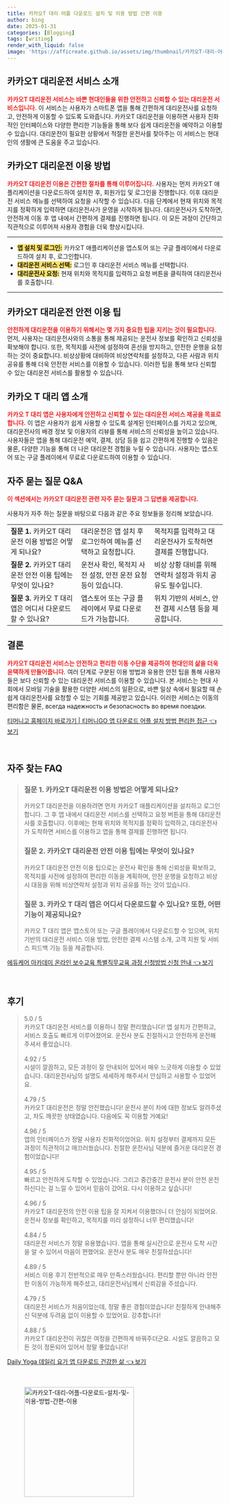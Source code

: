 ```yaml
---
title: 카카오T 대리 어플 다운로드 설치 및 이용 방법 간편 이용
author: bing
date: 2025-01-31
categories: [Blogging]
tags: [writing]
render_with_liquid: false
image: 'https://afficreate.github.io/assets/img/thumbnail/카카오T-대리-어플-다운로드-설치-및-이용-방법-간편-이용.webp'
---
```



<h2 id='kakao_t_dai_service_intro'>카카오T 대리운전 서비스 소개</h2>

<p><b><span style="color: #ee2323;">카카오T 대리운전 서비스는 바쁜 현대인들을 위한 안전하고 신뢰할 수 있는 대리운전 서비스입니다.</span></b> 이 서비스는 사용자가 스마트폰 앱을 통해 간편하게 대리운전사를 요청하고, 안전하게 이동할 수 있도록 도와줍니다. 카카오T 대리운전을 이용하면 사용자 친화적인 인터페이스와 다양한 편리한 기능들을 통해 보다 쉽게 대리운전을 예약하고 이용할 수 있습니다. 대리운전이 필요한 상황에서 적절한 운전사를 찾아주는 이 서비스는 현대인의 생활에 큰 도움을 주고 있습니다.</p>

<h2 id='kakao_t_dai_service_using_method'>카카오T 대리운전 이용 방법</h2>

<p><b><span style="color: #ee2323;">카카오T 대리운전 이용은 간편한 절차를 통해 이루어집니다.</span></b> 사용자는 먼저 카카오T 애플리케이션을 다운로드하여 설치한 후, 회원가입 및 로그인을 진행합니다. 이후 대리운전 서비스 메뉴를 선택하여 요청을 시작할 수 있습니다. 다음 단계에서 현재 위치와 목적지를 정확하게 입력하면 대리운전사가 운영을 시작하게 됩니다. 대리운전사가 도착하면, 안전하게 이동 후 앱 내에서 간편하게 결제를 진행하면 됩니다. 이 모든 과정이 간단하고 직관적으로 이루어져 사용자 경험을 더욱 향상시킵니다.</p>

<hr />

<ul>
    <li><b><span style="background-color: #ffe066;">앱 설치 및 로그인:</span></b> 카카오T 애플리케이션을 앱스토어 또는 구글 플레이에서 다운로드하여 설치 후, 로그인합니다.</li>
    <li><b><span style="background-color: #ffe066;">대리운전 서비스 선택:</span></b> 로그인 후 대리운전 서비스 메뉴를 선택합니다.</li>
    <li><b><span style="background-color: #ffe066;">대리운전사 요청:</span></b> 현재 위치와 목적지를 입력하고 요청 버튼을 클릭하여 대리운전사를 호출합니다.</li>
</ul>

<hr />

<h2 id='kakao_t_dai_safe_tips'>카카오T 대리운전 안전 이용 팁</h2>

<p><b><span style="color: #ee2323;">안전하게 대리운전을 이용하기 위해서는 몇 가지 중요한 팁을 지키는 것이 필요합니다.</span></b> 먼저, 사용자는 대리운전사와의 소통을 통해 제공되는 운전사 정보를 확인하고 신뢰성을 확보해야 합니다. 또한, 목적지를 사전에 설정하여 혼선을 방지하고, 안전한 운행을 요청하는 것이 중요합니다. 비상상황에 대비하여 비상연락처를 설정하고, 다른 사람과 위치 공유를 통해 더욱 안전한 서비스를 이용할 수 있습니다. 이러한 팁을 통해 보다 신뢰할 수 있는 대리운전 서비스를 활용할 수 있습니다.</p>

<h2 id='kakao_t_app_overview'>카카오 T 대리 앱 소개</h2>

<p><b><span style="color: #ee2323;">카카오 T 대리 앱은 사용자에게 안전하고 신뢰할 수 있는 대리운전 서비스 제공을 목표로 합니다.</span></b> 이 앱은 사용자가 쉽게 사용할 수 있도록 설계된 인터페이스를 가지고 있으며, 대리운전사의 배경 정보 및 이용자의 리뷰를 통해 서비스의 신뢰성을 높이고 있습니다. 사용자들은 앱을 통해 대리운전 예약, 결제, 상담 등을 쉽고 간편하게 진행할 수 있음은 물론, 다양한 기능을 통해 더 나은 대리운전 경험을 누릴 수 있습니다. 사용자는 앱스토어 또는 구글 플레이에서 무료로 다운로드하여 이용할 수 있습니다.</p>

<h2 id='faq'>자주 묻는 질문 Q&A</h2>

<p><b><span style="color: #ee2323;">이 섹션에서는 카카오T 대리운전 관련 자주 묻는 질문과 그 답변을 제공합니다.</span></b></p>

<p>사용자가 자주 하는 질문을 바탕으로 다음과 같은 주요 정보들을 정리해 보았습니다.</p>

<table>
    <tr>
        <td><b>질문 1.</b> 카카오T 대리운전 이용 방법은 어떻게 되나요?</td>
        <td>대리운전은 앱 설치 후 로그인하여 메뉴를 선택하고 요청합니다.</td>
        <td>목적지를 입력하고 대리운전사가 도착하면 결제를 진행합니다.</td>
    </tr>
    <tr>
        <td><b>질문 2.</b> 카카오T 대리운전 안전 이용 팁에는 무엇이 있나요?</td>
        <td>운전사 확인, 목적지 사전 설정, 안전 운전 요청 등이 있습니다.</td>
        <td>비상 상황 대비를 위해 연락처 설정과 위치 공유도 필수입니다.</td>
    </tr>
    <tr>
        <td><b>질문 3.</b> 카카오 T 대리 앱은 어디서 다운로드할 수 있나요?</td>
        <td>앱스토어 또는 구글 플레이에서 무료 다운로드가 가능합니다.</td>
        <td>위치 기반의 서비스, 안전 결제 시스템 등을 제공합니다.</td>
    </tr>
</table>

<h2 id='conclusion'>결론</h2>

<p><b><span style="color: #ee2323;">카카오T 대리운전 서비스는 안전하고 편리한 이동 수단을 제공하여 현대인의 삶을 더욱 윤택하게 만들어줍니다.</span></b> 여러 단계로 구분된 이용 방법과 유용한 안전 팁을 통해 사용자들은 보다 신뢰할 수 있는 대리운전 서비스를 이용할 수 있습니다. 본 서비스는 현대 사회에서 모바일 기술을 활용한 다양한 서비스의 일환으로, 바쁜 일상 속에서 필요할 때 손쉽게 대리운전사를 요청할 수 있는 기회를 제공받고 있습니다. 이러한 서비스는 이동의 편리함은 물론, всегда надежность и безопасность во время поездки.</p>


<p><a class="click-button" title="티머니고 홈페이지 바로가기 | 티머니GO 앱 다운로드 어플 설치 방법 편리한 접근" href="https://afficreate.github.io/posts/%ED%8B%B0%EB%A8%B8%EB%8B%88%EA%B3%A0-%ED%99%88%ED%8E%98%EC%9D%B4%EC%A7%80-%EB%B0%94%EB%A1%9C%EA%B0%80%EA%B8%B0-%ED%8B%B0%EB%A8%B8%EB%8B%88GO-%EC%95%B1-%EB%8B%A4%EC%9A%B4%EB%A1%9C%EB%93%9C-%EC%96%B4%ED%94%8C-%EC%84%A4%EC%B9%98-%EB%B0%A9%EB%B2%95-%ED%8E%B8%EB%A6%AC%ED%95%9C-%EC%A0%91%EA%B7%BC/" rel="dofollow">티머니고 홈페이지 바로가기 | 티머니GO 앱 다운로드 어플 설치 방법 편리한 접근 👈 보기</a></p><br>
<h2 id='자주_찾는_FAQ'>자주 찾는 FAQ</h2>
<div itemscope="" itemtype="https://schema.org/FAQPage">
<blockquote>
<div itemscope="" itemprop="mainEntity" itemtype="https://schema.org/Question">
<h3 itemprop="name">질문 1. 카카오T 대리운전 이용 방법은 어떻게 되나요?</h3>
<div itemscope="" itemprop="acceptedAnswer" itemtype="https://schema.org/Answer">
<span itemprop="text">
<p>카카오T 대리운전을 이용하려면 먼저 카카오T 애플리케이션을 설치하고 로그인합니다. 그 후 앱 내에서 대리운전 서비스를 선택하고 요청 버튼을 통해 대리운전사를 호출합니다. 이후에는 현재 위치와 목적지를 정확히 입력하고, 대리운전사가 도착하면 서비스를 이용하고 앱을 통해 결제를 진행하면 됩니다.</p>
</span>
</div>
</div>
<div itemscope="" itemprop="mainEntity" itemtype="https://schema.org/Question">
<h3 itemprop="name">질문 2. 카카오T 대리운전 안전 이용 팁에는 무엇이 있나요?</h3>
<div itemscope="" itemprop="acceptedAnswer" itemtype="https://schema.org/Answer">
<span itemprop="text">
<p>카카오T 대리운전 안전 이용 팁으로는 운전사 확인을 통해 신뢰성을 확보하고, 목적지를 사전에 설정하여 편리한 이동을 계획하며, 안전 운행을 요청하고 비상 시 대응을 위해 비상연락처 설정과 위치 공유를 하는 것이 있습니다.</p>
</span>
</div>
</div>
<div itemscope="" itemprop="mainEntity" itemtype="https://schema.org/Question">
<h3 itemprop="name">질문 3. 카카오 T 대리 앱은 어디서 다운로드할 수 있나요? 또한, 어떤 기능이 제공되나요?</h3>
<div itemscope="" itemprop="acceptedAnswer" itemtype="https://schema.org/Answer">
<span itemprop="text">
<p>카카오 T 대리 앱은 앱스토어 또는 구글 플레이에서 다운로드할 수 있으며, 위치 기반의 대리운전 서비스 이용 방법, 안전한 결제 시스템 소개, 고객 지원 및 서비스 피드백 기능 등을 제공합니다.</p>
</span>
</div>
</div>
</blockquote>
</div>
<p><a class="click-button" title="에듀케어 아카데미 온라인 보수교육 특별직무교육 과정 신청방법 신청 안내" href="https://afficreate.github.io/posts/%EC%97%90%EB%93%80%EC%BC%80%EC%96%B4-%EC%95%84%EC%B9%B4%EB%8D%B0%EB%AF%B8-%EC%98%A8%EB%9D%BC%EC%9D%B8-%EB%B3%B4%EC%88%98%EA%B5%90%EC%9C%A1-%ED%8A%B9%EB%B3%84%EC%A7%81%EB%AC%B4%EA%B5%90%EC%9C%A1-%EA%B3%BC%EC%A0%95-%EC%8B%A0%EC%B2%AD%EB%B0%A9%EB%B2%95-%EC%8B%A0%EC%B2%AD-%EC%95%88%EB%82%B4/" rel="dofollow">에듀케어 아카데미 온라인 보수교육 특별직무교육 과정 신청방법 신청 안내 👈 보기</a></p><br>
<h2 id='후기'>후기</h2>
<div itemscope itemtype="https://schema.org/Product">
  <blockquote>
  <div itemprop="review" itemscope itemtype="https://schema.org/Review">
      <div itemprop="reviewRating" itemscope itemtype="https://schema.org/Rating"> <span itemprop="ratingValue">5.0</span> / <span itemprop="bestRating">5</span> </div>
      <span itemprop="reviewBody">카카오T 대리운전 서비스를 이용하니 정말 편리했습니다! 앱 설치가 간편하고, 서비스 호출도 빠르게 이루어졌어요. 운전사 분도 친절하시고 안전하게 운전해 주셔서 좋았습니다.</span>
  </div>
  <br>
  <div itemprop="review" itemscope itemtype="https://schema.org/Review">
      <div itemprop="reviewRating" itemscope itemtype="https://schema.org/Rating"> <span itemprop="ratingValue">4.92</span> / <span itemprop="bestRating">5</span> </div>
      <span itemprop="reviewBody">시설이 깔끔하고, 모든 과정이 잘 안내되어 있어서 매우 느긋하게 이용할 수 있었습니다. 대리운전사님의 설명도 세세하게 해주셔서 안심하고 사용할 수 있었어요.</span>
  </div>
  <br>
  <div itemprop="review" itemscope itemtype="https://schema.org/Review">
      <div itemprop="reviewRating" itemscope itemtype="https://schema.org/Rating"> <span itemprop="ratingValue">4.79</span> / <span itemprop="bestRating">5</span> </div>
      <span itemprop="reviewBody">카카오T 대리운전은 정말 안전했습니다! 운전사 분이 차에 대한 정보도 알려주셨고, 차도 깨끗한 상태였습니다. 다음에도 꼭 이용할 거예요!</span>
  </div>
  <br>
  <div itemprop="review" itemscope itemtype="https://schema.org/Review">
      <div itemprop="reviewRating" itemscope itemtype="https://schema.org/Rating"> <span itemprop="ratingValue">4.96</span> / <span itemprop="bestRating">5</span> </div>
      <span itemprop="reviewBody">앱의 인터페이스가 정말 사용자 친화적이었어요. 위치 설정부터 결제까지 모든 과정이 직관적이고 매끄러웠습니다. 친절한 운전사님 덕분에 즐거운 대리운전 경험이었습니다!</span>
  </div>
  <br>
  <div itemprop="review" itemscope itemtype="https://schema.org/Review">
      <div itemprop="reviewRating" itemscope itemtype="https://schema.org/Rating"> <span itemprop="ratingValue">4.95</span> / <span itemprop="bestRating">5</span> </div>
      <span itemprop="reviewBody">빠르고 안전하게 도착할 수 있었습니다. 그리고 중간중간 운전사 분이 안전 운전하신다는 걸 느낄 수 있어서 믿음이 갔어요. 다시 이용하고 싶습니다!</span>
  </div>
  <br>
  <div itemprop="review" itemscope itemtype="https://schema.org/Review">
      <div itemprop="reviewRating" itemscope itemtype="https://schema.org/Rating"> <span itemprop="ratingValue">4.96</span> / <span itemprop="bestRating">5</span> </div>
      <span itemprop="reviewBody">카카오T 대리운전의 안전 이용 팁을 잘 지켜서 이용했더니 더 안심이 되었어요. 운전사 정보를 확인하고, 목적지를 미리 설정하니 너무 편리했습니다!</span>
  </div>
  <br>
  <div itemprop="review" itemscope itemtype="https://schema.org/Review">
      <div itemprop="reviewRating" itemscope itemtype="https://schema.org/Rating"> <span itemprop="ratingValue">4.84</span> / <span itemprop="bestRating">5</span> </div>
      <span itemprop="reviewBody">대리운전 서비스가 정말 유용했습니다. 앱을 통해 실시간으로 운전사 도착 시간을 알 수 있어서 마음이 편했어요. 운전사 분도 매우 친절하셨습니다!</span>
  </div>
  <br>
  <div itemprop="review" itemscope itemtype="https://schema.org/Review">
      <div itemprop="reviewRating" itemscope itemtype="https://schema.org/Rating"> <span itemprop="ratingValue">4.89</span> / <span itemprop="bestRating">5</span> </div>
      <span itemprop="reviewBody">서비스 이용 후기 전반적으로 매우 만족스러웠습니다. 편리할 뿐만 아니라 안전한 이동이 가능하게 해주셨고, 대리운전사님께서 신뢰감을 주셨습니다.</span>
  </div>
  <br>
  <div itemprop="review" itemscope itemtype="https://schema.org/Review">
      <div itemprop="reviewRating" itemscope itemtype="https://schema.org/Rating"> <span itemprop="ratingValue">4.79</span> / <span itemprop="bestRating">5</span> </div>
      <span itemprop="reviewBody">대리운전 서비스가 처음이었는데, 정말 좋은 경험이었습니다! 친절하게 안내해주신 덕분에 두려움 없이 이용할 수 있었어요. 강추합니다!</span>
  </div>
  <br>
  <div itemprop="review" itemscope itemtype="https://schema.org/Review">
      <div itemprop="reviewRating" itemscope itemtype="https://schema.org/Rating"> <span itemprop="ratingValue">4.88</span> / <span itemprop="bestRating">5</span> </div>
      <span itemprop="reviewBody">카카오T 대리운전이 귀찮은 여정을 간편하게 바꿔주더군요. 시설도 깔끔하고 모든 것이 정돈되어 있어서 정말 좋았습니다!</span>
  </div>
  </blockquote>
</div>
<p><a class="click-button" title="Daily Yoga 데일리 요가 앱 다운로드 건강한 삶" href="https://afficreate.github.io/posts/Daily-Yoga-%EB%8D%B0%EC%9D%BC%EB%A6%AC-%EC%9A%94%EA%B0%80-%EC%95%B1-%EB%8B%A4%EC%9A%B4%EB%A1%9C%EB%93%9C-%EA%B1%B4%EA%B0%95%ED%95%9C-%EC%82%B6/" rel="dofollow">Daily Yoga 데일리 요가 앱 다운로드 건강한 삶 👈 보기</a></p><br>
<figure class="image"><img src="https://afficreate.github.io/assets/img/thumbnail/카카오T-대리-어플-다운로드-설치-및-이용-방법-간편-이용.webp" alt="카카오T-대리-어플-다운로드-설치-및-이용-방법-간편-이용" width="256" height="256"></figure>